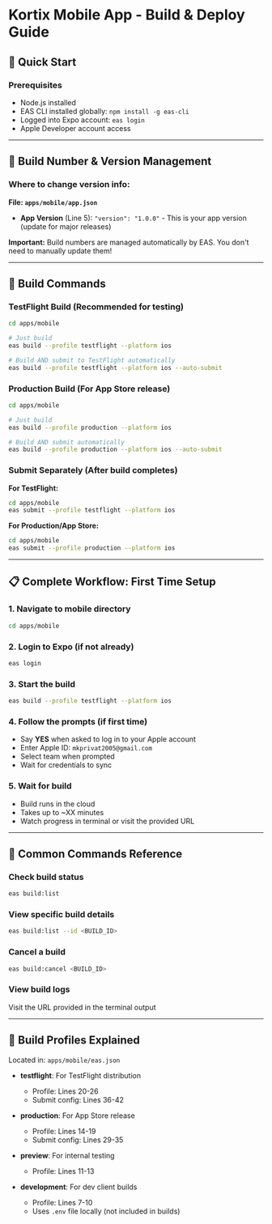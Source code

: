 # Kortix Mobile App - Build & Deploy Guide

## 📱 Quick Start

### Prerequisites
- Node.js installed
- EAS CLI installed globally: `npm install -g eas-cli`
- Logged into Expo account: `eas login`
- Apple Developer account access

---

## 🔢 Build Number & Version Management

### Where to change version info:

**File: `apps/mobile/app.json`**

- **App Version** (Line 5): `"version": "1.0.0"` - This is your app version (update for major releases)

**Important:** Build numbers are managed automatically by EAS. You don't need to manually update them!

---

## 🚀 Build Commands

### TestFlight Build (Recommended for testing)

```bash
cd apps/mobile

# Just build
eas build --profile testflight --platform ios

# Build AND submit to TestFlight automatically
eas build --profile testflight --platform ios --auto-submit
```

### Production Build (For App Store release)

```bash
cd apps/mobile

# Just build
eas build --profile production --platform ios

# Build AND submit automatically
eas build --profile production --platform ios --auto-submit
```

### Submit Separately (After build completes)

**For TestFlight:**
```bash
cd apps/mobile
eas submit --profile testflight --platform ios
```

**For Production/App Store:**
```bash
cd apps/mobile
eas submit --profile production --platform ios
```

---

## 📋 Complete Workflow: First Time Setup

### 1. Navigate to mobile directory
```bash
cd apps/mobile
```

### 2. Login to Expo (if not already)
```bash
eas login
```

### 3. Start the build
```bash
eas build --profile testflight --platform ios
```

### 4. Follow the prompts (if first time)
- Say **YES** when asked to log in to your Apple account
- Enter Apple ID: `mkprivat2005@gmail.com`
- Select team when prompted
- Wait for credentials to sync

### 5. Wait for build
- Build runs in the cloud
- Takes up to ~XX minutes
- Watch progress in terminal or visit the provided URL

---

## 🎯 Common Commands Reference

### Check build status
```bash
eas build:list
```

### View specific build details
```bash
eas build:list --id <BUILD_ID>
```

### Cancel a build
```bash
eas build:cancel <BUILD_ID>
```

### View build logs
Visit the URL provided in the terminal output

---


## 📝 Build Profiles Explained

Located in: `apps/mobile/eas.json`

- **testflight**: For TestFlight distribution
  - Profile: Lines 20-26
  - Submit config: Lines 36-42

- **production**: For App Store release
  - Profile: Lines 14-19
  - Submit config: Lines 29-35

- **preview**: For internal testing
  - Profile: Lines 11-13

- **development**: For dev client builds
  - Profile: Lines 7-10
  - Uses `.env` file locally (not included in builds)


